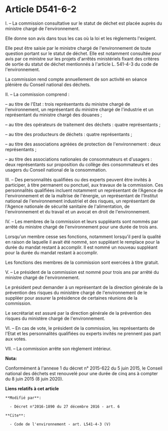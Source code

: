# Article D541-6-2

I. – La commission consultative sur le statut de déchet est placée auprès du ministre chargé de l'environnement.

Elle donne son avis dans tous les cas où la loi et les règlements l'exigent.

Elle peut être saisie par le ministre chargé de l'environnement de toute question portant sur le statut de déchet. Elle est
notamment consultée pour avis par ce ministre sur les projets d'arrêtés ministériels fixant des critères de sortie du statut
de déchet mentionnés à l'article L. 541-4-3 du code de l'environnement.

La commission rend compte annuellement de son activité en séance plénière du Conseil national des déchets.

II. – La commission comprend :

– au titre de l'Etat : trois représentants du ministre chargé de l'environnement, un représentant du ministre chargé de
l'industrie et un représentant du ministre chargé des douanes ;

– au titre des opérateurs de traitement des déchets : quatre représentants ;

– au titre des producteurs de déchets : quatre représentants ;

– au titre des associations agréées de protection de l'environnement : deux représentants ;

– au titre des associations nationales de consommateurs et d'usagers : deux représentants sur proposition du collège des
consommateurs et des usagers du Conseil national de la consommation.

III. – Des personnalités qualifiées ou des experts peuvent être invités à participer, à titre permanent ou ponctuel, aux
travaux de la commission. Ces personnalités qualifiées incluent notamment un représentant de l'Agence de l'environnement et
de la maîtrise de l'énergie, un représentant de l'Institut national de l'environnement industriel et des risques, un
représentant de l'Agence nationale de sécurité sanitaire de l'alimentation, de l'environnement et du travail et un avocat en
droit de l'environnement.

IV. – Les membres de la commission et leurs suppléants sont nommés par arrêté du ministre chargé de l'environnement pour une
durée de trois ans.

Lorsqu'un membre cesse ses fonctions, notamment lorsqu'il perd la qualité en raison de laquelle il avait été nommé, son
suppléant le remplace pour la durée du mandat restant à accomplir. Il est nommé un nouveau suppléant pour la durée du mandat
restant à accomplir.

Les fonctions des membres de la commission sont exercées à titre gratuit.

V. – Le président de la commission est nommé pour trois ans par arrêté du ministre chargé de l'environnement.

Le président peut demander à un représentant de la direction générale de la prévention des risques du ministère chargé de
l'environnement de le suppléer pour assurer la présidence de certaines réunions de la commission.

Le secrétariat est assuré par la direction générale de la prévention des risques du ministère chargé de l'environnement.

VI. – En cas de vote, le président de la commission, les représentants de l'Etat et les personnalités qualifiées ou experts
invités ne prennent pas part aux votes.

VII. – La commission arrête son règlement intérieur.

**Nota:**

Conformément à l'annexe 1 du décret n° 2015-622 du 5 juin 2015, le Conseil national des déchets est renouvelé pour une durée
de cinq ans à compter du 8 juin 2015 (8 juin 2020).

**Liens relatifs à cet article**

	**Modifié par**:

	  - Décret n°2016-1890 du 27 décembre 2016 - art. 6

	**Cite**:

	  - Code de l'environnement - art. L541-4-3 (V)
